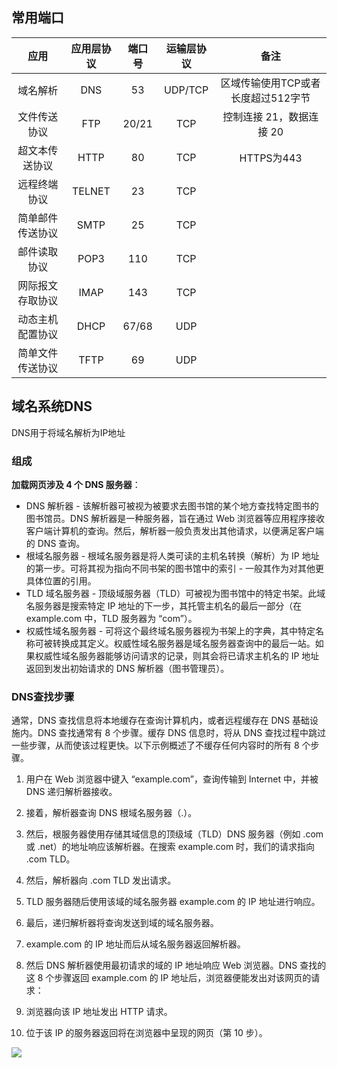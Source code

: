 ## 常用端口
|       应用       | 应用层协议 | 端口号 | 运输层协议 |                备注                |
| :--------------: | :--------: | :----: | :--------: | :--------------------------------: |
|     域名解析     |    DNS     |   53   |  UDP/TCP   | 区域传输使用TCP或者长度超过512字节 |
|   文件传送协议   |    FTP     | 20/21  |    TCP     |      控制连接 21，数据连接 20      |
|  超文本传送协议  |    HTTP    |   80   |    TCP     |             HTTPS为443             |
|   远程终端协议   |   TELNET   |   23   |    TCP     |                                    |
| 简单邮件传送协议 |    SMTP    |   25   |    TCP     |
|   邮件读取协议   |    POP3    |  110   |    TCP     |
| 网际报文存取协议 |    IMAP    |  143   |    TCP     |
| 动态主机配置协议 |    DHCP    | 67/68  |    UDP     |
| 简单文件传送协议 |    TFTP    |   69   |    UDP     |                                    |
## 域名系统DNS
DNS用于将域名解析为IP地址 
### 组成
**加载网页涉及 4 个 DNS 服务器**：  
* DNS 解析器 -  该解析器可被视为被要求去图书馆的某个地方查找特定图书的图书馆员。DNS 解析器是一种服务器，旨在通过 Web 浏览器等应用程序接收客户端计算机的查询。然后，解析器一般负责发出其他请求，以便满足客户端的 DNS 查询。
* 根域名服务器 - 根域名服务器是将人类可读的主机名转换（解析）为 IP 地址的第一步。可将其视为指向不同书架的图书馆中的索引 - 一般其作为对其他更具体位置的引用。
* TLD 域名服务器 - 顶级域服务器（TLD）可被视为图书馆中的特定书架。此域名服务器是搜索特定 IP 地址的下一步，其托管主机名的最后一部分（在 example.com 中，TLD 服务器为 “com”）。
* 权威性域名服务器 - 可将这个最终域名服务器视为书架上的字典，其中特定名称可被转换成其定义。权威性域名服务器是域名服务器查询中的最后一站。如果权威性域名服务器能够访问请求的记录，则其会将已请求主机名的 IP 地址返回到发出初始请求的 DNS 解析器（图书管理员）。
### DNS查找步骤
通常，DNS 查找信息将本地缓存在查询计算机内，或者远程缓存在 DNS 基础设施内。DNS 查找通常有 8 个步骤。缓存 DNS 信息时，将从 DNS 查找过程中跳过一些步骤，从而使该过程更快。以下示例概述了不缓存任何内容时的所有 8 个步骤。  
1. 用户在 Web 浏览器中键入 “example.com”，查询传输到 Internet 中，并被 DNS 递归解析器接收。

2. 接着，解析器查询 DNS 根域名服务器（.）。
3. 然后，根服务器使用存储其域信息的顶级域（TLD）DNS 服务器（例如 .com 或 .net）的地址响应该解析器。在搜索 example.com 时，我们的请求指向 .com TLD。
4. 然后，解析器向 .com TLD 发出请求。
5. TLD 服务器随后使用该域的域名服务器 example.com 的 IP 地址进行响应。
6. 最后，递归解析器将查询发送到域的域名服务器。
7. example.com 的 IP 地址而后从域名服务器返回解析器。
8. 然后 DNS 解析器使用最初请求的域的 IP 地址响应 Web 浏览器。DNS 查找的这 8 个步骤返回 example.com 的 IP 地址后，浏览器便能发出对该网页的请求：
9.  浏览器向该 IP 地址发出 HTTP 请求。
10. 位于该 IP 的服务器返回将在浏览器中呈现的网页（第 10 步）。


![](https://community-header-1306990603.cos.ap-guangzhou.myqcloud.com/20220106165403.png)
